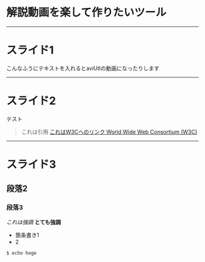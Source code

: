 # 解説動画を楽して作りたいツール

<!-- 
  ゆかり＞これはサンプルのスライドです
 -->

---
# スライド1
こんなふうにテキストを入れるとaviUtlの動画になったりします

<!-- 
  ゆかり＞解説はコメントに書くようにしています、
  ゆかり＞テキストを書いてコマンド実行すると、
  ゆかり＞コメントの中からvoiceroidで読み上げるテキストを拾って
  ゆかり＞読み上げが終わったら次のスライドを表示するようにしてくれます
 -->

---
# スライド2

テスト
> これは引用
[これはW3Cへのリンク World Wide Web Consortium (W3C)](http://www.w3.org/) 
<!-- 
  ゆかり＞biim風のレイアウトにもできます
-->

---

# スライド3
## 段落2
### 段落3
*これは強調*
**とても強調**
* 箇条書き1
* 2
~~~bash
$ echo hoge
~~~